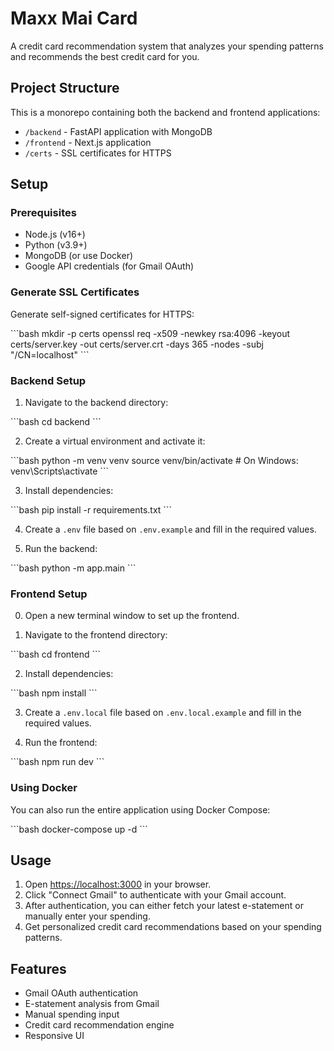 # Maxx Mai Card

A credit card recommendation system that analyzes your spending patterns and recommends the best credit card for you.

## Project Structure

This is a monorepo containing both the backend and frontend applications:

- `/backend` - FastAPI application with MongoDB
- `/frontend` - Next.js application
- `/certs` - SSL certificates for HTTPS

## Setup

### Prerequisites

- Node.js (v16+)
- Python (v3.9+)
- MongoDB (or use Docker)
- Google API credentials (for Gmail OAuth)

### Generate SSL Certificates

Generate self-signed certificates for HTTPS:

\`\`\`bash
mkdir -p certs
openssl req -x509 -newkey rsa:4096 -keyout certs/server.key -out certs/server.crt -days 365 -nodes -subj "/CN=localhost"
\`\`\`

### Backend Setup

1. Navigate to the backend directory:

\`\`\`bash
cd backend
\`\`\`

2. Create a virtual environment and activate it:

\`\`\`bash
python -m venv venv
source venv/bin/activate  # On Windows: venv\Scripts\activate
\`\`\`

3. Install dependencies:

\`\`\`bash
pip install -r requirements.txt
\`\`\`

4. Create a `.env` file based on `.env.example` and fill in the required values.

5. Run the backend:

\`\`\`bash
python -m app.main
\`\`\`

### Frontend Setup

0. Open a new terminal window to set up the frontend.

1. Navigate to the frontend directory:

\`\`\`bash
cd frontend
\`\`\`

2. Install dependencies:

\`\`\`bash
npm install
\`\`\`

3. Create a `.env.local` file based on `.env.local.example` and fill in the required values.

4. Run the frontend:

\`\`\`bash
npm run dev
\`\`\`

### Using Docker

You can also run the entire application using Docker Compose:

\`\`\`bash
docker-compose up -d
\`\`\`

## Usage

1. Open [https://localhost:3000](https://localhost:3000) in your browser.
2. Click "Connect Gmail" to authenticate with your Gmail account.
3. After authentication, you can either fetch your latest e-statement or manually enter your spending.
4. Get personalized credit card recommendations based on your spending patterns.

## Features

- Gmail OAuth authentication
- E-statement analysis from Gmail
- Manual spending input
- Credit card recommendation engine
- Responsive UI
